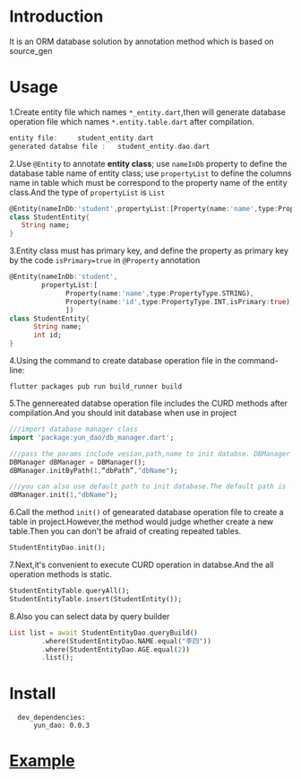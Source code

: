 Introduction
===

It is an ORM database solution by annotation method which is based on source_gen

Usage
===
1.Create entity file which names `*_entity.dart`,then will generate database operation file which names `*.entity.table.dart` after compilation.

```Dart
entity file:     student_entity.dart
generated databse file :   student_entity.dao.dart
```

2.Use `@Entity` to annotate **entity class**; use `nameInDb` property to define the database table name of entity class; use `propertyList` to define the columns name in table which must be correspond to the property name of the entity class.And the type of `propertyList` is `List` 


```Dart
@Entity(nameInDb:'student',propertyList:[Property(name:'name',type:PropertyType.STRING)])
class StudentEntity{
   String name;
}
```

3.Entity class must has primary key, and define the property as primary key by the code `isPrimary=true` in `@Property` annotation

```Dart
@Entity(nameInDb:'student',
        propertyList:[
              Property(name:'name',type:PropertyType.STRING),
              Property(name:'id',type:PropertyType.INT,isPrimary:true),
              ])
class StudentEntity{
      String name;
      int id;
}
```

4.Using the command to create database operation file in the command-line: 

```
flutter packages pub run build_runner build
```

5.The gennereated databse operation file includes the CURD methods after compilation.And you should init database when use in project

```Dart
///import database manager class
import 'package:yun_dao/db_manager.dart';

///pass the params include vesion,path,name to init databse. DBManager is a singleton
DBManager dBManager = DBManager();
dBManager.initByPath(1,“dbPath”,"dbName");

///you can also use default path to init database.The default path is `getDatabasesPath()`
dBManager.init(1,"dbName");
```

6.Call the method `init()` of genearated database operation file to create a table in project.However,the method would judge whether create a new table.Then you can don't be afraid of creating repeated tables.

```Dart
StudentEntityDao.init();
```

7.Next,it's convenient to execute CURD operation in databse.And the all operation methods is static.

```Dart
StudentEntityTable.queryAll();
StudentEntityTable.insert(StudentEntity());
```

8.Also you can select data by query builder

```Dart
List list = await StudentEntityDao.queryBuild()
        .where(StudentEntityDao.NAME.equal("李四"))
        .where(StudentEntityDao.AGE.equal(2))
        .list();
```



Install
===

      dev_dependencies:
          yun_dao: 0.0.3
          

[Example](https://github.com/yeyunHZ/yun_dao_test)
===


